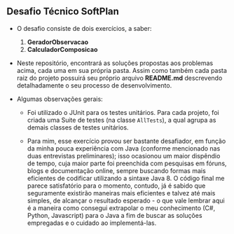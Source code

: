 ## Desafio Técnico SoftPlan
* O desafio consiste de dois exercícios, a saber:
    1. **GeradorObservacao**
    1. **CalculadorComposicao**
* Neste repositório, encontrará as soluções propostas aos problemas acima, cada uma em sua própria pasta. Assim como também cada pasta raiz do projeto possuirá seu próprio arquivo **README.md** descrevendo detalhadamente o seu processo de desenvolvimento.
* Algumas observações gerais:

    * Foi utilizado o JUnit para os testes unitários. Para cada projeto, foi criada uma Suite de testes (na classe `AllTests`), a qual agrupa as demais classes de testes unitários.
   
    * Para mim, esse exercício provou ser bastante desafiador, em função da minha pouca experiência com Java (conforme mencionado nas duas entrevistas preliminares); isso ocasionou um maior dispêndio de tempo, cuja maior parte foi preenchida com pesquisas em fóruns, blogs e documentação online, sempre buscando formas mais eficientes de codificar utilizando a sintaxe Java 8. O código final me parece satisfatório para o momento, contudo, já é sabido que seguramente existirão maneiras mais eficientes e talvez até mais simples, de alcançar o resultado esperado - o que vale lembrar aqui é a maneira como consegui extrapolar o meu conhecimento (C#, Python, Javascript) para o Java a fim de buscar as soluções empregadas e o cuidado ao implementá-las.
